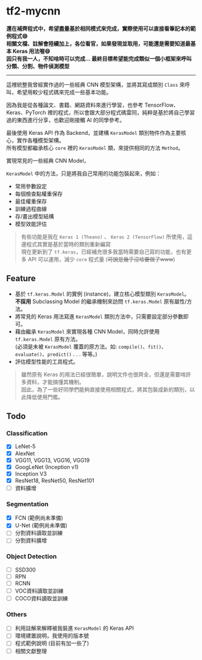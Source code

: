 # tf2-mycnn

**還在補齊程式中，希望盡量基於相同模式來完成，實際使用可以直接看筆記本的範例程式:smile:**  
**相關文檔、註解會陸續加上，各位看官，如果發現並取用，可能還是需要知道最基本 Keras 用法喔:smile:**  
**因只有我一人，不知啥時可以完成... 最終目標希望能完成類似一個小框架來呼叫分類、分割、物件偵測模型**  

---

這裡統整我曾經實作過的一些經典 CNN 模型架構，並將其寫成類別 `Class` 來呼叫，希望用較少程式碼來完成一些基本功能。  

因為我是從各種論文、書籍、網路資料來進行學習，也參考 TensorFlow、Keras、PyTorch 裡的程式，所以會跟大部分程式碼雷同，純粹是基於將自己學習過的東西進行分享，也歡迎剛接觸 AI 的同學參考。

最後使用 Keras API 作為 Backend，並建構 `KerasModel` 類別物件作為主要核心，實作各種模型架構。  
所有模型都繼承核心 `core` 裡的 `KerasModel` 類，來提供相同的方法 `Method`。  

實現常見的一些經典 CNN Model，

`KerasModel` 中的方法，只是將我自己常用的功能包裝起來，例如：

- 常用參數設定
- 每個檢查點權重保存
- 最佳權重保存
- 訓練過程曲線
- 存/畫出模型結構
- 模型效能評估

> 有些功能是我在 `Keras 1 (Theano)` 、 `Keras 2 (TensorFlow)` 所使用，這邊程式其實是基於當時的類別重新編寫  
> 現在更新到了 `tf.keras`，已經補充很多我當時需要自己寫的功能，也有更多 API 可以運用，減少 `core` 程式量 (~~可說是幾乎沒啥要做了www~~)  

## Feature

- 基於 `tf.keras.Model` 的實例 (instance)，建立核心模型類別 `KerasModel`。  
  ****不採用**** Subclassing Model 的繼承機制來訪問 `tf.keras.Model` 原有屬性/方法。
- 將常見的 Keras 用法寫進 `KerasModel` 類別方法中，只需要設定部分參數即可。
- 藉由繼承 `KerasModel` 來實現各種 CNN Model，同時允許使用 `tf.keras.Model` 原有方法。  
  (必須是未被 `KerasModel` 覆蓋的原方法。如: `compile()`、`fit()`、`evaluate()`、`predict()` . . . 等等。)
- 評估模型性能的工具程式。

> 雖然原有 Keras 的用法已經很簡單，說明文件也很齊全，但還是需要啃許多資料，才能搞懂其機制。  
> 因此，為了一些好同學們能夠直接使用相關程式，將其包裝成新的類別，以此降低使用門檻。  

## Todo

### Classification

- [x] LeNet-5
- [x] AlexNet
- [x] VGG11, VGG13, VGG16, VGG19
- [x] GoogLeNet (Inception v1)
- [x] Inception V3
- [x] ResNet18, ResNet50, ResNet101
- [ ] 資料擴增

### Segmentation

- [x] FCN (範例尚未準備)
- [x] U-Net (範例尚未準備)
- [ ] 分割資料讀取並訓練
- [ ] 分割資料擴增

### Object Detection

- [ ] SSD300
- [ ] RPN
- [ ] RCNN
- [ ] VOC資料讀取並訓練
- [ ] COCO資料讀取並訓練

### Others

- [ ] 利用註解來解釋被我裝進 `KerasModel` 的 Keras API
- [ ] 環境建置說明，我使用的版本號
- [ ] 程式範例說明 (目前有加一些了)
- [ ] 相關文獻整理
